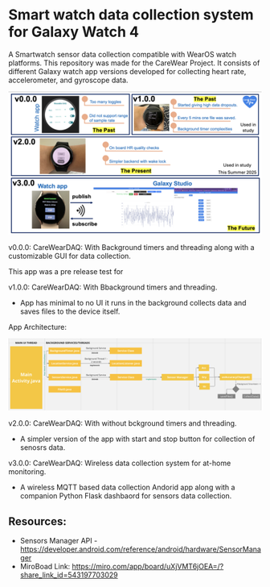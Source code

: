 # Smart watch data collection system for Galaxy Watch 4

A Smartwatch sensor data collection compatible with WearOS watch platforms. This repository was made for the CareWear Project. It consists of different Galaxy watch app versions developed for collecting heart rate, accelerometer, and gyroscope data. 

![alt text](https://github.com/wearablebiosensing/SmartWatch-DataCollection-system/blob/main/Overview.png)

v0.0.0: CareWearDAQ: With Background timers and threading along with a customizable GUI for data collection.

This app was a pre release test for 

v1.0.0: CareWearDAQ: With Bbackground timers and threading.

- App has minimal to no UI it runs in the background collects data and saves files to the device itself.

App Architecture:

![alt text](https://github.com/wearablebiosensing/SmartWatch-DataCollection-system/blob/main/v1.0.0/carewear_apparch.png)


v2.0.0: CareWearDAQ: With without bckground timers and threading.

- A simpler version of the app with start and stop button for collection of senosrs data.

v3.0.0: CareWearDAQ: Wireless data collection system for at-home monitoring.

- A wireless MQTT based data collection Andorid app along with a companion Python Flask dashbaord for sensors data collection.

## Resources:

- Sensors Manager API - https://developer.android.com/reference/android/hardware/SensorManager
- MiroBoad Link: https://miro.com/app/board/uXjVMT6jOEA=/?share_link_id=543197703029